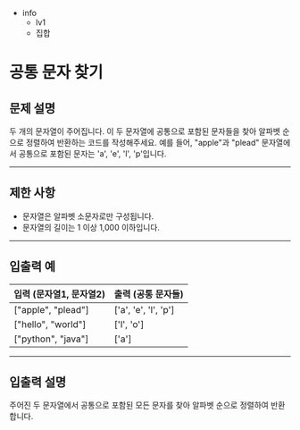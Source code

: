 - info
    - lv1
    - 집합

# 공통 문자 찾기
## 문제 설명
두 개의 문자열이 주어집니다. 이 두 문자열에 공통으로 포함된 문자들을 찾아 알파벳 순으로 정렬하여 반환하는 코드를 작성해주세요. 예를 들어, "apple"과 "plead" 문자열에서 공통으로 포함된 문자는 'a', 'e', 'l', 'p'입니다.

---

## 제한 사항

- 문자열은 알파벳 소문자로만 구성됩니다.
- 문자열의 길이는 1 이상 1,000 이하입니다.

---

## 입출력 예

| 입력 (문자열1, 문자열2) | 출력 (공통 문자들) |
| ---------------------- | ----------------- |
| ["apple", "plead"] | ['a', 'e', 'l', 'p'] |
| ["hello", "world"] | ['l', 'o'] |
| ["python", "java"] | ['a'] |

---

## 입출력 설명
주어진 두 문자열에서 공통으로 포함된 모든 문자를 찾아 알파벳 순으로 정렬하여 반환합니다.